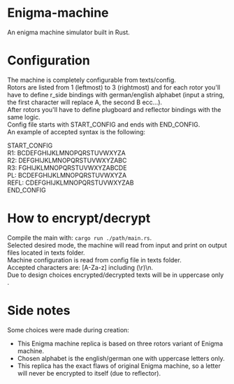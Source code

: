 # Enigma-machine
An enigma machine simulator built in Rust.

# Configuration
The machine is completely configurable from texts/config.<br>
Rotors are listed from 1 (leftmost) to 3 (rightmost) and for each rotor you'll have to define r_side bindings with german/english alphabet (input a string, the first character will replace A, the second B ecc...).<br>
After rotors you'll have to define plugboard and reflector bindings with the same logic.<br>
Config file starts with START_CONFIG and ends with END_CONFIG.<br>
An example of accepted syntax is the following:<br>

START_CONFIG<br>
R1: BCDEFGHIJKLMNOPQRSTUVWXYZA<br>
R2: DEFGHIJKLMNOPQRSTUVWXYZABC<br>
R3: FGHIJKLMNOPQRSTUVWXYZABCDE<br>
PL: BCDEFGHIJKLMNOPQRSTUVWXYZA<br>
REFL: CDEFGHIJKLMNOPQRSTUVWXYZAB<br>
END_CONFIG<br>

# How to encrypt/decrypt
Compile the main with: `cargo run ./path/main.rs`.<br>
Selected desired mode, the machine will read from input and print on output files located in texts folder.<br>
Machine configuration is read from config file in texts folder.<br>
Accepted characters are: [A-Za-z] including (\r)\n.<br>
Due to design choices encrypted/decrypted texts will be in uppercase only<br>.

# Side notes
Some choices were made during creation:
- This Enigma machine replica is based on three rotors variant of Enigma machine.
- Chosen alphabet is the english/german one with uppercase letters only.
- This replica has the exact flaws of original Enigma machine, so a letter will never be encrypted to itself (due to reflector).